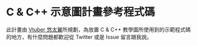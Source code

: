# C & C++ 示意圖計畫參考程式碼

此計畫由 [Vtuber 悠太翼](https://twitter.com/YuutaTsubasa)所規劃，為放置 C & C++ 教學圖所使用到的示範程式碼的地方，有什麼問題都歡迎從 Twitter 或是 Issue 留言跟我說。

